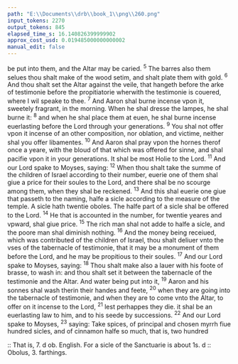 ```yaml
---
path: "E:\\Documents\\drb\\book_1\\png\\260.png"
input_tokens: 2270
output_tokens: 845
elapsed_time_s: 16.140826399999902
approx_cost_usd: 0.019485000000000002
manual_edit: false
---
```

be put into them, and the Altar may be caried. <sup>5</sup> The barres also them selues thou shalt make of the wood setim, and shalt plate them with gold. <sup>6</sup> And thou shalt set the Altar against the veile, that hangeth before the arke of testimonie before the propitiatorie wherwith the testimonie is couered, where I wil speake to thee. <sup>7</sup> And Aaron shal burne incense vpon it, sweetely fragrant, in the morning. When he shal dresse the lampes, he shal burne it: <sup>8</sup> and when he shal place them at euen, he shal burne incense euerlasting before the Lord through your generations. <sup>9</sup> You shal not offer vpon it incense of an other composition, nor oblation, and victime, neither shal you offer libamentes. <sup>10</sup> And Aaron shal pray vpon the hornes therof once a yeare, with the bloud of that which was offered for sinne, and shal pacifie vpon it in your generations. It shal be most Holie to the Lord. <sup>11</sup> And our Lord spake to Moyses, saying: <sup>12</sup> When thou shalt take the summe of the children of Israel according to their number, euerie one of them shal giue a price for their soules to the Lord, and there shal be no scourge among them, when they shal be reckened. <sup>13</sup> And this shal euerie one giue that passeth to the naming, halfe a sicle according to the measure of the temple. A sicle hath twentie oboles. The halfe part of a sicle shal be offered to the Lord. <sup>14</sup> He that is accounted in the number, for twentie yeares and vpward, shal giue price. <sup>15</sup> The rich man shal not adde to halfe a sicle, and the poore man shal diminish nothing. <sup>16</sup> And the money being receiued, which was contributed of the children of Israel, thou shalt deliuer vnto the vses of the tabernacle of testimonie, that it may be a monument of them before the Lord, and he may be propitious to their soules. <sup>17</sup> And our Lord spake to Moyses, saying: <sup>18</sup> Thou shalt make also a lauer with his foote of brasse, to wash in: and thou shalt set it between the tabernacle of the testimonie and the Altar. And water being put into it, <sup>19</sup> Aaron and his sonnes shal wash therin their handes and feete, <sup>20</sup> when they are going into the tabernacle of testimonie, and when they are to come vnto the Altar, to offer on it incense to the Lord, <sup>21</sup> lest perhappes they die. it shal be an euerlasting law to him, and to his seede by successions. <sup>22</sup> And our Lord spake to Moyses, <sup>23</sup> saying: Take spices, of principal and chosen myrrh fiue hundred sicles, and of cinnamon halfe so much, that is, two hundred

<aside>:: That is, 7. d ob. English. For a sicle of the Sanctuarie is about 1s. d :: Obolus, 3. farthings.</aside>

[^1]: Ceremonies